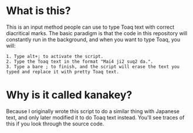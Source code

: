 
# What is this?

This is an input method people can use to type Toaq text with correct diacritical marks. The basic paradigm is that the code in this repository will constantly run in the background, and when you want to type Toaq, you will:

    1. Type alt+; to activate the script.
    2. Type the Toaq text in the format "Mai4 ji2 suq2 da.".
    3. Type a bare ; to finish, and the script will erase the text you typed and replace it with pretty Toaq text.

# Why is it called kanakey?

Because I originally wrote this script to do a similar thing with Japanese text, and only later modified it to do Toaq text instead. You'll see traces of this if you look through the source code.

